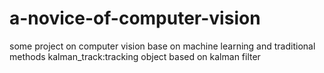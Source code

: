 # a-novice-of-computer-vision
some project on computer vision base on machine learning and traditional methods
kalman_track:tracking object based on kalman filter
